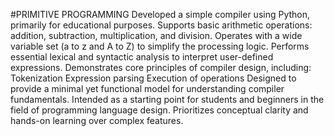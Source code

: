 #PRIMITIVE PROGRAMMING
Developed a simple compiler using Python, primarily for educational purposes.
Supports basic arithmetic operations: addition, subtraction, multiplication, and division.
Operates with a wide variable set (a to z and A to Z) to simplify the processing logic.
Performs essential lexical and syntactic analysis to interpret user-defined expressions.
Demonstrates core principles of compiler design, including:
Tokenization
Expression parsing
Execution of operations
Designed to provide a minimal yet functional model for understanding compiler fundamentals.
Intended as a starting point for students and beginners in the field of programming language design.
Prioritizes conceptual clarity and hands-on learning over complex features.
